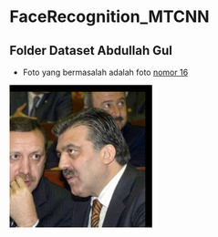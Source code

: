 # FaceRecognition_MTCNN

## Folder Dataset Abdullah Gul
- Foto yang bermasalah adalah foto [nomor 16](Abdullah_Gul/Abdullah_Gul_0016.jpg)

![Image 16](Abdullah_Gul/Abdullah_Gul_0016.jpg)
